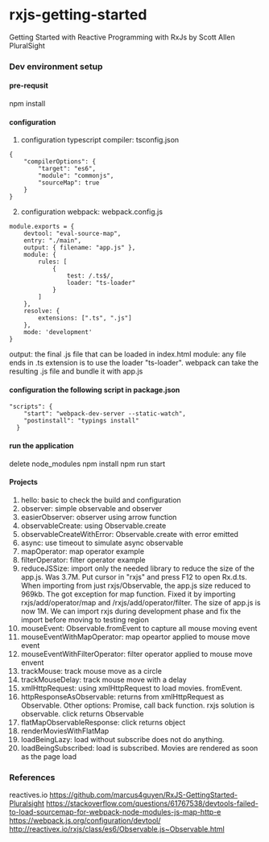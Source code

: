 # rxjs-getting-started
Getting Started with Reactive Programming with RxJs by Scott Allen PluralSight
### Dev environment setup
#### pre-requsit
npm install

#### configuration
1. configuration typescript compiler: tsconfig.json
```
{
    "compilerOptions": {
        "target": "es6",
        "module": "commonjs",
        "sourceMap": true
    }
}
```
2. configuration webpack: webpack.config.js
```
module.exports = {
    devtool: "eval-source-map",
    entry: "./main",
    output: { filename: "app.js" },
    module: {
        rules: [
            {
                test: /.ts$/,
                loader: "ts-loader"
            }
        ]
    },
    resolve: {
        extensions: [".ts", ".js"]
    },
    mode: 'development'
}
```
 output: the final .js file that can be loaded in index.html
 module: any file ends in .ts extension is to use the loader "ts-loader". webpack can take the resulting .js file and bundle it with app.js

#### configuration the following script in package.json
```
"scripts": {
    "start": "webpack-dev-server --static-watch",
    "postinstall": "typings install"
  }
  ```

#### run the application
delete node_modules
npm install
npm run start

#### Projects
1. hello: basic to check the build and configuration 
2. observer: simple observable and observer
3. easierObserver: observer using arrow function
4. observableCreate: using Observable.create
5. observableCreateWithError: Observable.create with error emitted
6. async: use timeout to simulate async observable
7. mapOperator: map operator example
8. filterOperator: filter operator example
9. reduceJSSize: import only the needed library to reduce the size of the app.js. Was 3.7M. Put cursor in "rxjs" and press F12 to open Rx.d.ts. When importing from just rxjs/Observable, the app.js size reduced to 969kb. The got exception for map function. Fixed it by importing rxjs/add/operator/map and /rxjs/add/operator/filter. The size of app.js is now 1M. We can import rxjs during development phase and fix the import before moving to testing region
10. mouseEvent: Observable.fromEvent to capture all mouse moving event
11. mouseEventWithMapOperator: map opeartor applied to mouse move event
12. mouseEventWithFilterOperator: filter operator applied to mouse move envent
13. trackMouse: track mouse move as a circle
14. trackMouseDelay: track mouse move with a delay
15. xmlHttpRequest: using xmlHttpRequest to load movies. fromEvent.
16. httpResponseAsObservable: returns from xmlHttpRequest as Observable. Other options: Promise, call back function. rxjs solution is observable. click returns Observable
17. flatMapObservableResponse: click returns object
18. renderMoviesWithFlatMap
19. loadBeingLazy: load without subscribe does not do anything.
20. loadBeingSubscribed: load is subscribed. Movies are rendered as soon as the page load




### References
reactives.io
https://github.com/marcus4guyen/RxJS-GettingStarted-Pluralsight
https://stackoverflow.com/questions/61767538/devtools-failed-to-load-sourcemap-for-webpack-node-modules-js-map-http-e
https://webpack.js.org/configuration/devtool/
http://reactivex.io/rxjs/class/es6/Observable.js~Observable.html
